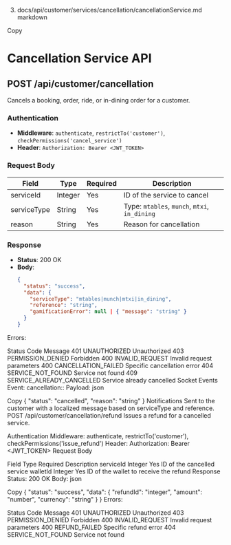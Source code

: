 3. docs/api/customer/services/cancellation/cancellationService.md
markdown

Copy
# Cancellation Service API

## POST /api/customer/cancellation

Cancels a booking, order, ride, or in-dining order for a customer.

### Authentication
- **Middleware**: `authenticate`, `restrictTo('customer')`, `checkPermissions('cancel_service')`
- **Header**: `Authorization: Bearer <JWT_TOKEN>`

### Request Body
| Field        | Type   | Required | Description                              |
|--------------|--------|----------|------------------------------------------|
| serviceId    | Integer| Yes      | ID of the service to cancel              |
| serviceType  | String | Yes      | Type: `mtables`, `munch`, `mtxi`, `in_dining` |
| reason       | String | Yes      | Reason for cancellation                  |

### Response
- **Status**: 200 OK
- **Body**:
  ```json
  {
    "status": "success",
    "data": {
      "serviceType": "mtables|munch|mtxi|in_dining",
      "reference": "string",
      "gamificationError": null | { "message": "string" }
    }
  }
Errors:

Status	Code	Message
401	UNAUTHORIZED	Unauthorized
403	PERMISSION_DENIED	Forbidden
400	INVALID_REQUEST	Invalid request parameters
400	CANCELLATION_FAILED	Specific cancellation error
404	SERVICE_NOT_FOUND	Service not found
409	SERVICE_ALREADY_CANCELLED	Service already cancelled
Socket Events
Event: cancellation:<serviceType>:<serviceId>
Payload:
json

Copy
{
  "status": "cancelled",
  "reason": "string"
}
Notifications
Sent to the customer with a localized message based on serviceType and reference.
POST /api/customer/cancellation/refund
Issues a refund for a cancelled service.

Authentication
Middleware: authenticate, restrictTo('customer'), checkPermissions('issue_refund')
Header: Authorization: Bearer <JWT_TOKEN>
Request Body

Field	Type	Required	Description
serviceId	Integer	Yes	ID of the cancelled service
walletId	Integer	Yes	ID of the wallet to receive the refund
Response
Status: 200 OK
Body:
json

Copy
{
  "status": "success",
  "data": {
    "refundId": "integer",
    "amount": "number",
    "currency": "string"
  }
}
Errors:

Status	Code	Message
401	UNAUTHORIZED	Unauthorized
403	PERMISSION_DENIED	Forbidden
400	INVALID_REQUEST	Invalid request parameters
400	REFUND_FAILED	Specific refund error
404	SERVICE_NOT_FOUND	Service not found
